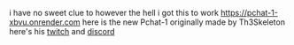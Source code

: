 i have no sweet clue to however the hell i got this to work
https://pchat-1-xbvu.onrender.com here is the new Pchat-1 originally made by Th3Skeleton here's his [twitch](https://www.twitch.tv/th3skeleton) and [discord](https://discord.com/invite/kWzr2e6yf5)
